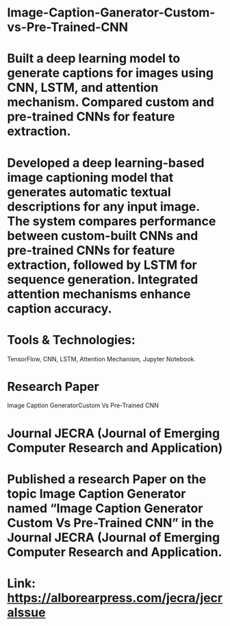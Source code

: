 # Image-Caption-Ganerator-Custom-vs-Pre-Trained-CNN
# Built a deep learning model to generate captions for images using CNN, LSTM, and attention mechanism. Compared custom and pre-trained CNNs for feature extraction.

# Developed a deep learning-based image captioning model that generates automatic textual descriptions for any input image. The system compares performance between custom-built CNNs and pre-trained CNNs for feature extraction, followed by LSTM for sequence generation. Integrated attention mechanisms enhance caption accuracy.

# Tools & Technologies:
TensorFlow, CNN, LSTM, Attention Mechanism, Jupyter Notebook.

# Research Paper
Image Caption GeneratorCustom Vs Pre-Trained CNN
# Journal JECRA (Journal of Emerging Computer Research and Application)
 
# Published a research Paper on the topic Image Caption Generator named “Image Caption Generator Custom Vs Pre-Trained CNN” in the Journal JECRA (Journal of Emerging Computer Research and Application.

# Link: https://alborearpress.com/jecra/jecraIssue
